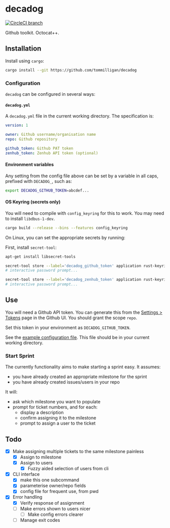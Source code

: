 # decadog

[![CircleCI branch](https://img.shields.io/circleci/project/github/tommilligan/decadog/master.svg)](https://circleci.com/gh/tommilligan/decadog)

Github toolkit. Octocat++.

## Installation

Install using `cargo`:

```bash
cargo install --git https://github.com/tommilligan/decadog
```

### Configuration

`decadog` can be configured in several ways:

#### `decadog.yml`

A `decadog.yml` file in the current working directory. The specification is:

```yaml
version: 1

owner: Github username/organisation name
repo: Github repository

github_token: Github PAT token
zenhub_token: Zenhub API token (optional)
```

#### Environment variables

Any setting from the config file above can be set by a variable in all caps,
prefixed with `DECADOG_`, such as:

```bash
export DECADOG_GITHUB_TOKEN=abcdef...
```

#### OS Keyring (secrets only)

You will need to compile with `config_keyring` for this to work. You may need to
install `libdbus-1-dev`.

```bash
cargo build --release --bins --features config_keyring
```

On Linux, you can set the appropriate secrets by running:

First, install `secret-tool`:

```bash
apt-get install libsecret-tools
```

```bash
secret-tool store --label='decadog_github_token' application rust-keyring service decadog_github_token username decadog
# interactive password prompt...

secret-tool store --label='decadog_zenhub_token' application rust-keyring service decadog_zenhub_token username decadog
# interactive password prompt...
```

## Use

You will need a Github API token. You can generate this from the [Settings > Tokens](https://github.com/settings/tokens) page in the Github UI.
You should grant the scope `repo`.

Set this token in your environment as `DECADOG_GITHUB_TOKEN`.

See the [example configuration file](./tree/master/example/decadog.yml). This file should be in your current working directory.

### Start Sprint

The currently functionality aims to make starting a sprint easy. It assumes:

- you have already created an appropriate milestone for the sprint
- you have already created issues/users in your repo

It will:

- ask which milestone you want to populate
- prompt for ticket numbers, and for each:
  - display a description
  - confirm assigning it to the milestone
  - prompt to assign a user to the ticket

## Todo

- [x] Make assigning multiple tickets to the same milestone painless
  - [x] Assign to milestone
  - [x] Assign to users
    - [x] Fuzzy aided selection of users from cli
- [x] CLI interface
  - [x] make this one subcommand
  - [x] parameterise owner/repo fields
  - [x] config file for frequent use, from pwd
- [x] Error handling
  - [x] Verify response of assignment
  - [ ] Make errors shown to users nicer
    - [ ] Make config errors clearer
  - [ ] Manage exit codes
